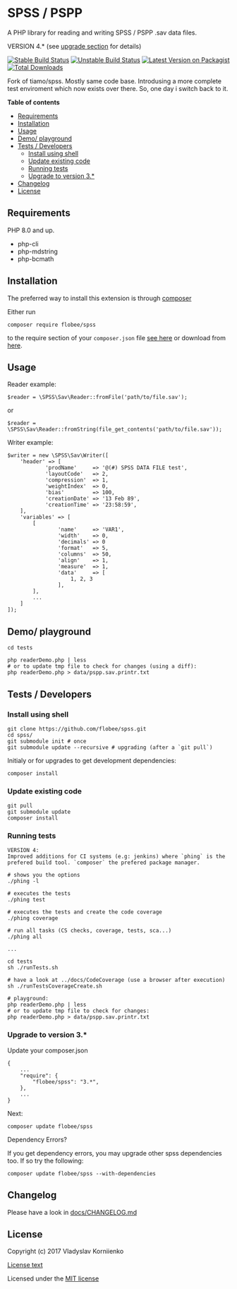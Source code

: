 # SPSS / PSPP


A PHP library for reading and writing SPSS / PSPP .sav data files.

VERSION 4.* (see [upgrade section](#upgrade-to-version-3) for details)

[![Stable Build Status](https://travis-ci.com/flobee/spss.svg?branch=stable)](https://travis-ci.com/flobee/spss/branches?stable)
[![Unstable Build Status](https://travis-ci.com/flobee/spss.svg?branch=unstable)](https://travis-ci.com/flobee/spss/branches?unstable)
[![Latest Version on Packagist](https://img.shields.io/packagist/v/flobee/spss.svg?style=flat-square)](https://packagist.org/packages/flobee/spss)
[![Total Downloads](https://img.shields.io/packagist/dt/flobee/spss.svg?style=flat-square)](https://packagist.org/packages/flobee/spss)


Fork of tiamo/spss. Mostly same code base. Introdusing a more complete test enviroment
which now exists over there. So, one day i switch back to it.


<!-- START doctoc generated TOC please keep comment here to allow auto update -->
<!-- DON'T EDIT THIS SECTION, INSTEAD RE-RUN doctoc TO UPDATE -->
**Table of contents**

+ [Requirements](#requirements)
+ [Installation](#installation)
+ [Usage](#usage)
+ [Demo/ playground](#demo-playground)
+ [Tests / Developers](#tests--developers)
  + [Install using shell](#install-using-shell)
  + [Update existing code](#update-existing-code)
  + [Running tests](#running-tests)
  + [Upgrade to version 3.*](#upgrade-to-version-3)
+ [Changelog](#changelog)
+ [License](#license)

<!-- END doctoc generated TOC please keep comment here to allow auto update -->



## Requirements

PHP 8.0 and up.

+ php-cli
+ php-mdstring
+ php-bcmath


## Installation

The preferred way to install this extension is through [composer](http://getcomposer.org/download/)

Either run

    composer require flobee/spss

to the require section of your `composer.json` file [see here](https://packagist.org/packages/flobee/spss)
or download from [here](https://github.com/flobee/spss/releases).


## Usage

Reader example:

    $reader = \SPSS\Sav\Reader::fromFile('path/to/file.sav');

or

    $reader = \SPSS\Sav\Reader::fromString(file_get_contents('path/to/file.sav'));


Writer example:

    $writer = new \SPSS\Sav\Writer([
        'header' => [
                'prodName'     => '@(#) SPSS DATA FILE test',
                'layoutCode'   => 2,
                'compression'  => 1,
                'weightIndex'  => 0,
                'bias'         => 100,
                'creationDate' => '13 Feb 89',
                'creationTime' => '23:58:59',
        ],
        'variables' => [
            [
                    'name'     => 'VAR1',
                    'width'    => 0,
                    'decimals' => 0
                    'format'   => 5,
                    'columns'  => 50,
                    'align'    => 1,
                    'measure'  => 1,
                    'data'     => [
                        1, 2, 3
                    ],
            ],
            ...
        ]
    ]);



## Demo/ playground

    cd tests

    php readerDemo.php | less
    # or to update tmp file to check for changes (using a diff):
    php readerDemo.php > data/pspp.sav.printr.txt



## Tests / Developers

### Install using shell

    git clone https://github.com/flobee/spss.git
    cd spss/
    git submodule init # once
    git submodule update --recursive # upgrading (after a `git pull`)

Initialy or for upgrades to get development dependencies:

    composer install


### Update existing code

    git pull
    git submodule update
    composer install


### Running tests

    VERSION 4:
    Improved additions for CI systems (e.g: jenkins) where `phing` is the
    prefered build tool. `composer` the prefered package manager.

    # shows you the options
    ./phing -l

    # executes the tests
    ./phing test

    # executes the tests and create the code coverage
    ./phing coverage

    # run all tasks (CS checks, coverage, tests, sca...)
    ./phing all

    ...

    cd tests
    sh ./runTests.sh

    # have a look at ../docs/CodeCoverage (use a browser after execution)
    sh ./runTestsCoverageCreate.sh

    # playground:
    php readerDemo.php | less
    # or to update tmp file to check for changes:
    php readerDemo.php > data/pspp.sav.printr.txt



### Upgrade to version 3.*

Update your composer.json

    {
        ...
        "require": {
            "flobee/spss": "3.*",
        },
        ...
    }

Next:

    composer update flobee/spss

Dependency Errors?

If you get dependency errors, you may upgrade other spss dependencies too.
If so try the following:

    composer update flobee/spss --with-dependencies



## Changelog

Please have a look in [docs/CHANGELOG.md](docs/CHANGELOG.md)



## License

Copyright (c) 2017 Vladyslav Korniienko

[License text](LICENSE.md)

Licensed under the [MIT license](http://opensource.org/licenses/MIT)
